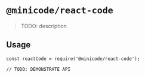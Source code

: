 # `@minicode/react-code`

> TODO: description

## Usage

```
const reactCode = require('@minicode/react-code');

// TODO: DEMONSTRATE API
```
